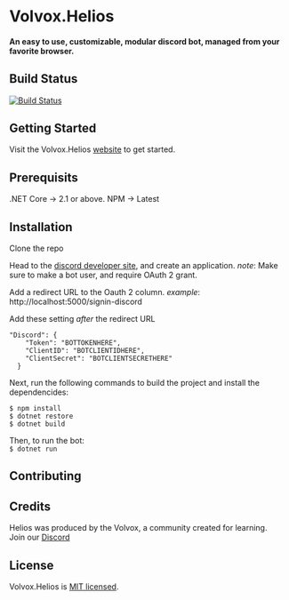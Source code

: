

# Volvox.Helios
#### An easy to use, customizable, modular discord bot, managed from your favorite browser.

## Build Status
[![Build Status](https://travis-ci.org/BillChirico/Volvox.Helios.svg?branch=master)](https://travis-ci.org/BillChirico/Volvox.Helios)


## Getting Started
Visit the Volvox.Helios [website](http://volvoxhelios.azurewebsites.net/) to get started.

## Prerequisits
.NET Core ->  2.1 or above.
NPM -> Latest

## Installation
Clone the repo

Head to the [discord developer site](https://discordapp.com/developers/applications/), and create an application.
 _note_: Make sure to make a bot user, and require OAuth 2 grant.

 Add a redirect URL to the Oauth 2 column.
_example_: http://localhost:5000/signin-discord

Add these setting _after_ the redirect URL

```
"Discord": { 
    "Token": "BOTTOKENHERE",
    "ClientID": "BOTCLIENTIDHERE",
    "ClientSecret": "BOTCLIENTSECRETHERE"
  }

```

Next, run the following commands to build the project and install the dependencides:
```
$ npm install
$ dotnet restore
$ dotnet build
```

Then, to run the bot:  
`$ dotnet run`


## Contributing

## Credits
Helios was produced by the Volvox, a community created for learning.  
Join our [Discord](https://discord.gg/W45xA4t)


## License
Volvox.Helios is [MIT licensed](https://github.com/BillChirico/Volvox.Helios/blob/master/LICENSE).
